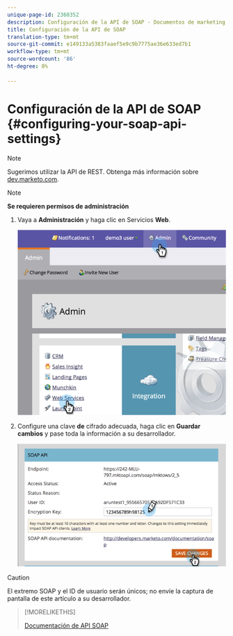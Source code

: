 ```yaml
---
unique-page-id: 2360352
description: Configuración de la API de SOAP - Documentos de marketing - Documentación del producto
title: Configuración de la API de SOAP
translation-type: tm+mt
source-git-commit: e149133a5383faaef5e9c9b7775ae36e633ed7b1
workflow-type: tm+mt
source-wordcount: '86'
ht-degree: 0%

---
```



# Configuración de la API de SOAP {#configuring-your-soap-api-settings}

>[!NOTE]
>
>Sugerimos utilizar la API de REST. Obtenga más información sobre [dev.marketo.com](http://developers.marketo.com/documentation/rest/).

>[!NOTE]
>
>**Se requieren permisos de administración**

1. Vaya a **Administración** y haga clic en Servicios **Web**.

   ![](assets/image2014-9-19-10-3a58-3a11.png)

1. Configure una clave **de** cifrado adecuada, haga clic en **Guardar cambios** y pase toda la información a su desarrollador.

   ![](assets/image2014-9-19-11-3a0-3a46.png)

>[!CAUTION]
>
>El extremo SOAP y el ID de usuario serán únicos; no envíe la captura de pantalla de este artículo a su desarrollador.

>[!MORELIKETHIS]
>
>[Documentación de API SOAP](http://developers.marketo.com/documentation/soap/)

